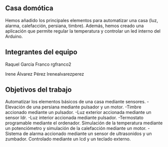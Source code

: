 ## Casa domótica

Hemos añadido los principales elementos para automatizar una casa (luz, alarma, calefacción, persiana, timbre). Además, hemos creado una aplicación que permite regular la temperatura y controlar un led interno del Arduino.

## Integrantes del equipo

Raquel García Franco rgfranco2

Irene Álvarez Pérez Irenealvarezperez

## Objetivos del trabajo

Automatizar los elementos básicos de una casa mediante sensores. 
-Elevación de una persiana mediante pulsador y un motor.
-Timbre accionado mediante un pulsador.
-Luz exterior accionada mediante un sensor ldr.
-Luz interior accionada mediante pulsador.
-Termostato programable mediante el ordenador. Simulación de la temperatura mediante un potenciómetro y simulación de la calefacción mediante un motor.
-Sistema de alarma accionado mediante un sensor de ultrasonidos y un zumbador. Controlado mediante un lcd y un teclado externo.

